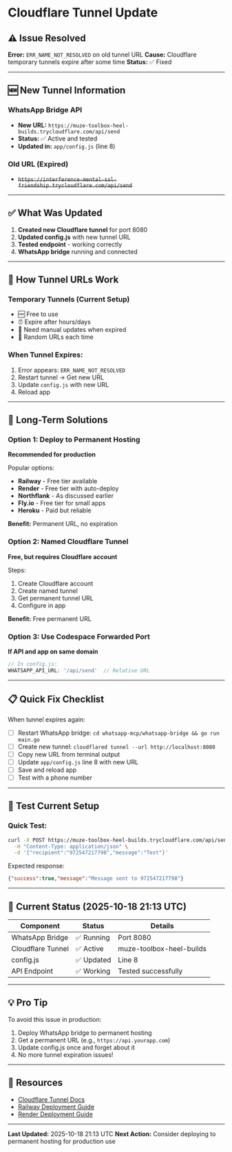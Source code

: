 # Cloudflare Tunnel Update

## ⚠️ Issue Resolved
**Error:** `ERR_NAME_NOT_RESOLVED` on old tunnel URL
**Cause:** Cloudflare temporary tunnels expire after some time
**Status:** ✅ Fixed

---

## 🆕 New Tunnel Information

### WhatsApp Bridge API
- **New URL:** `https://muze-toolbox-heel-builds.trycloudflare.com/api/send`
- **Status:** ✅ Active and tested
- **Updated in:** `app/config.js` (line 8)

### Old URL (Expired)
- ~~`https://interference-mental-ssl-friendship.trycloudflare.com/api/send`~~

---

## ✅ What Was Updated

1. **Created new Cloudflare tunnel** for port 8080
2. **Updated config.js** with new tunnel URL
3. **Tested endpoint** - working correctly
4. **WhatsApp bridge** running and connected

---

## 🔄 How Tunnel URLs Work

### Temporary Tunnels (Current Setup)
- 🆓 Free to use
- ⏰ Expire after hours/days
- 🔄 Need manual updates when expired
- 🎲 Random URLs each time

### When Tunnel Expires:
1. Error appears: `ERR_NAME_NOT_RESOLVED`
2. Restart tunnel → Get new URL
3. Update `config.js` with new URL
4. Reload app

---

## 🚀 Long-Term Solutions

### Option 1: Deploy to Permanent Hosting
**Recommended for production**

Popular options:
- **Railway** - Free tier available
- **Render** - Free tier with auto-deploy
- **Northflank** - As discussed earlier
- **Fly.io** - Free tier for small apps
- **Heroku** - Paid but reliable

**Benefit:** Permanent URL, no expiration

### Option 2: Named Cloudflare Tunnel
**Free, but requires Cloudflare account**

Steps:
1. Create Cloudflare account
2. Create named tunnel
3. Get permanent tunnel URL
4. Configure in app

**Benefit:** Free permanent URL

### Option 3: Use Codespace Forwarded Port
**If API and app on same domain**

```javascript
// In config.js:
WHATSAPP_API_URL: '/api/send'  // Relative URL
```

---

## 📋 Quick Fix Checklist

When tunnel expires again:

- [ ] Restart WhatsApp bridge: `cd whatsapp-mcp/whatsapp-bridge && go run main.go`
- [ ] Create new tunnel: `cloudflared tunnel --url http://localhost:8080`
- [ ] Copy new URL from terminal output
- [ ] Update `app/config.js` line 8 with new URL
- [ ] Save and reload app
- [ ] Test with a phone number

---

## 🧪 Test Current Setup

### Quick Test:
```bash
curl -X POST https://muze-toolbox-heel-builds.trycloudflare.com/api/send \
  -H "Content-Type: application/json" \
  -d '{"recipient":"972547217798","message":"Test"}'
```

Expected response:
```json
{"success":true,"message":"Message sent to 972547217798"}
```

---

## 📝 Current Status (2025-10-18 21:13 UTC)

| Component | Status | Details |
|-----------|--------|---------|
| WhatsApp Bridge | ✅ Running | Port 8080 |
| Cloudflare Tunnel | ✅ Active | muze-toolbox-heel-builds |
| config.js | ✅ Updated | Line 8 |
| API Endpoint | ✅ Working | Tested successfully |

---

## 💡 Pro Tip

To avoid this issue in production:
1. Deploy WhatsApp bridge to permanent hosting
2. Get a permanent URL (e.g., `https://api.yourapp.com`)
3. Update config.js once and forget about it
4. No more tunnel expiration issues!

---

## 🔗 Resources

- [Cloudflare Tunnel Docs](https://developers.cloudflare.com/cloudflare-one/connections/connect-apps/)
- [Railway Deployment Guide](https://docs.railway.app/)
- [Render Deployment Guide](https://render.com/docs)

---

**Last Updated:** 2025-10-18 21:13 UTC
**Next Action:** Consider deploying to permanent hosting for production use
